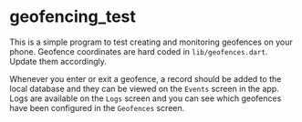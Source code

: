 # geofencing_test

This is a simple program to test creating and monitoring geofences on your phone. Geofence coordinates are hard coded in `lib/geofences.dart`. Update them accordingly.

Whenever you enter or exit a geofence, a record should be added to the local database and they can be viewed on the `Events` screen in the app. Logs are available on the `Logs` screen and you can see which geofences have been configured in the `Geofences` screen.
